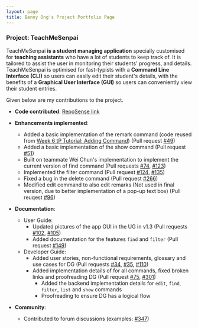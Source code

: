 ```yaml
---
layout: page
title: Benny Ong's Project Portfolio Page
---
```


### Project: TeachMeSenpai

TeachMeSenpai **is a student managing application** specially customised for **teaching assistants** who have a lot of
students to keep track of. It is tailored to assist the user in monitoring their students' progress, and details. TeachMeSenpai is optimised for fast-typists with a **Command Line Interface (CLI)** so users can easily edit their student's details, with the benefits of a **Graphical User Interface (GUI)** so users can conveniently view their student entries.

Given below are my contributions to the project.

* **Code contributed**: [RepoSense link](https://nus-cs2103-ay2223s2.github.io/tp-dashboard/?search=bentimate&breakdown=true)

* **Enhancements implemented**:
  * Added a basic implementation of the remark command (code reused from [Week 6 tP Tutorial: Adding Command](https://nus-cs2103-ay2223s2.github.io/tp/tutorials/AddRemark.html)) (Pull request [\#49]())
  * Added a basic implementation of the show command (Pull request [\#51]())
  * Built on teammate Wei Chun's implementation to implement the current version of find command (Pull requests [\#74](), [\#123]())
  * Implemented the filter command (Pull request [\#124](), [\#135]())
  * Fixed a bug in the delete command (Pull request [\#266]())
  * Modified edit command to also edit remarks (Not used in final version, due to better implementation of a pop-up text box) (Pull reuqest [\#96]())

* **Documentation**:
  * User Guide:
    * Updated pictures of the app GUI in the UG in v1.3 (Pull requests [\#102](), [\#105]())
    * Added documentation for the features `find` and `filter` (Pull request [\#149]())
  * Developer Guide:
    * Added user stories, non-functional requirements, glossary and use cases for DG (Pull requests [\#34](), [\#35](), [\#110]())
    * Added implementation details of for all commands, fixed broken links and proofreading DG (Pull request [\#75](), [\#301]())
      * Added the backend implementation details for `edit`, `find`, `filter`, `list` and `show` commands
      * Proofreading to ensure DG has a logical flow

* **Community**:
  * Contributed to forum discussions (examples: [#347]())
